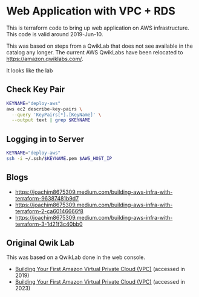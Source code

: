 # Web Application with VPC + RDS

This is terraform code to bring up web application on AWS infrastructure. This code is valid around 2019-Jun-10. 

This was based on steps from a QwikLab that does not see available in the catalog any longer.  The current AWS QwikLabs have been relocated to https://amazon.qwiklabs.com/.  

It looks like the lab 

## Check Key Pair

```bash
KEYNAME="deploy-aws"
aws ec2 describe-key-pairs \
  --query 'KeyPairs[*].[KeyName]' \
  --output text | grep $KEYNAME
```

## Logging in to Server

```bash
KEYNAME="deploy-aws"
ssh -i ~/.ssh/$KEYNAME.pem $AWS_HOST_IP
```

## Blogs

* https://joachim8675309.medium.com/building-aws-infra-with-terraform-96387481b9d7
* https://joachim8675309.medium.com/building-aws-infra-with-terraform-2-ca60146666f8
* https://joachim8675309.medium.com/building-aws-infra-with-terraform-3-1d21f3c40bb0

## Original Qwik Lab

This was based on a QwikLab done in the web console.  

* [Building Your First Amazon Virtual Private Cloud (VPC)](https://www.qwiklabs.com/focuses/3629?parent=catalog) (accessed in 2019)
* [Building Your First Amazon Virtual Private Cloud (VPC)](https://amazon.qwiklabs.com/focuses/50937?parent=catalog) (accessed in 2023)